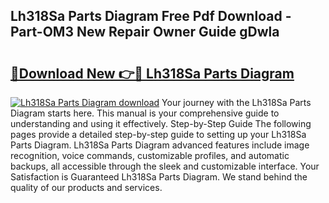## Lh318Sa Parts Diagram Free Pdf Download - Part-OM3 New Repair Owner Guide gDwla

# <h2><a href="http://dfre5bu.blite.top/?on=Lh318Sa+Parts+Diagram">🔗Download New 👉🔴 Lh318Sa Parts Diagram</a></h2>

[![Lh318Sa Parts Diagram download](https://i.imgur.com/lujVjoI.png)](http://dfre5bu.blite.top/?on=Lh318Sa+Parts+Diagram)
Your journey with the Lh318Sa Parts Diagram starts here. This manual is your comprehensive guide to understanding and using it effectively. Step-by-Step Guide The following pages provide a detailed step-by-step guide to setting up your Lh318Sa Parts Diagram. Lh318Sa Parts Diagram advanced features include image recognition, voice commands, customizable profiles, and automatic backups, all accessible through the sleek and customizable interface. Your Satisfaction is Guaranteed Lh318Sa Parts Diagram. We stand behind the quality of our products and services.

